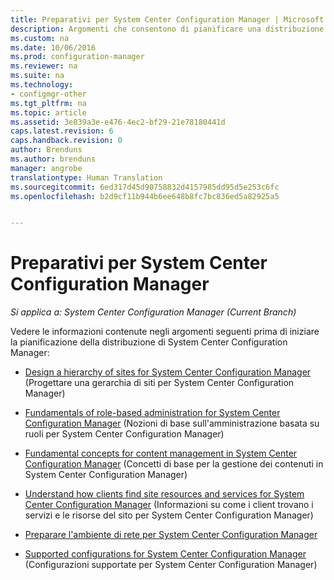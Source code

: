 ```yaml
---
title: Preparativi per System Center Configuration Manager | Microsoft Docs
description: Argomenti che consentono di pianificare una distribuzione di System Center Configuration Manager.
ms.custom: na
ms.date: 10/06/2016
ms.prod: configuration-manager
ms.reviewer: na
ms.suite: na
ms.technology:
- configmgr-other
ms.tgt_pltfrm: na
ms.topic: article
ms.assetid: 3e839a3e-e476-4ec2-bf29-21e78180441d
caps.latest.revision: 6
caps.handback.revision: 0
author: Brenduns
ms.author: brenduns
manager: angrobe
translationtype: Human Translation
ms.sourcegitcommit: 6ed317d45d90758832d4157985dd95d5e253c6fc
ms.openlocfilehash: b2d9cf11b944b6ee648b8fc7bc836ed5a82925a5


---
```

# <a name="get-ready-for-system-center-configuration-manager"></a>Preparativi per System Center Configuration Manager

*Si applica a: System Center Configuration Manager (Current Branch)*

Vedere le informazioni contenute negli argomenti seguenti prima di iniziare la pianificazione della distribuzione di System Center Configuration Manager:  


  -   [Design a hierarchy of sites for System Center Configuration Manager](../../core/plan-design/hierarchy/design-a-hierarchy-of-sites.md) (Progettare una gerarchia di siti per System Center Configuration Manager)  

  -   [Fundamentals of role-based administration for System Center Configuration Manager](../../core/understand/fundamentals-of-role-based-administration.md) (Nozioni di base sull'amministrazione basata su ruoli per System Center Configuration Manager)  

  -   [Fundamental concepts for content management in System Center Configuration Manager](../../core/plan-design/hierarchy/fundamental-concepts-for-content-management.md) (Concetti di base per la gestione dei contenuti in System Center Configuration Manager)  

  -   [Understand how clients find site resources and services for System Center Configuration Manager](../../core/plan-design/hierarchy/understand-how-clients-find-site-resources-and-services.md) (Informazioni su come i client trovano i servizi e le risorse del sito per System Center Configuration Manager)  

-   [Preparare l'ambiente di rete per System Center Configuration Manager](/sccm/core/plan-design/network/configure-firewalls-ports-domains)  

-   [Supported configurations for System Center Configuration Manager](../../core/plan-design/configs/supported-configurations.md) (Configurazioni supportate per System Center Configuration Manager)  



<!--HONumber=Dec16_HO3-->


